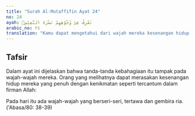 ```yaml
---
title: "Surah Al-Mutaffifin Ayat 24"
no: 24
ayah: تَعْرِفُ فِيْ وُجُوْهِهِمْ نَضْرَةَ النَّعِيْمِۚ
arabic_no: ٢٤
translation: "Kamu dapat mengetahui dari wajah mereka kesenangan hidup yang penuh kenikmatan."
---
```


## Tafsir

Dalam ayat ini dijelaskan bahwa tanda-tanda kebahagiaan itu tampak pada wajah-wajah mereka. Orang yang melihatnya dapat merasakan kesenangan hidup mereka yang penuh dengan kenikmatan seperti tercantum dalam firman Allah:

Pada hari itu ada wajah-wajah yang berseri-seri, tertawa dan gembira ria. ('Abasa/80: 38-39)